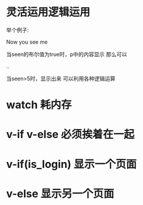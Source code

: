 # 灵活运用逻辑运用
举个例子:
<p v-if="seen">Now you see me </p>
当seen的布尔值为true时，p中的内容显示
那么可以
<p v-if="seen > 5">..</p>
当seen>5时，显示出来
可以利用各种逻辑运算

# watch 耗内存
# v-if v-else 必须挨着在一起
# v-if(is_login) 显示一个页面
# v-else 显示另一个页面
